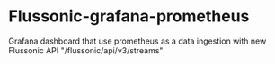 # Flussonic-grafana-prometheus
Grafana dashboard that use prometheus as a data ingestion with new Flussonic API "/flussonic/api/v3/streams"
